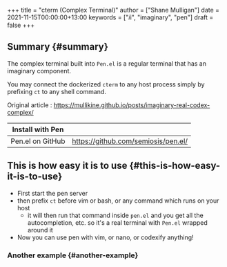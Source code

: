 +++
title = "cterm (Complex Terminal)"
author = ["Shane Mulligan"]
date = 2021-11-15T00:00:00+13:00
keywords = ["𝑖i", "imaginary", "pen"]
draft = false
+++

## Summary {#summary}

The complex terminal built into `Pen.el` is a
regular terminal that has an imaginary
component.

You may connect the dockerized `cterm` to any
host process simply by prefixing `ct` to any
shell command.

Original article
: <https://mullikine.github.io/posts/imaginary-real-codex-complex/>

| Install with Pen |                                       |
|------------------|---------------------------------------|
| Pen.el on GitHub | <https://github.com/semiosis/pen.el/> |


## This is how easy it is to use {#this-is-how-easy-it-is-to-use}

-   First start the pen server
-   then prefix `ct` before vim or bash, or any command which runs on your host
    -   it will then run that command inside `pen.el` and you get all the autocompletion, etc. so it's a real terminal with `Pen.el` wrapped around it
-   Now you can use pen with vim, or nano, or codexify anything!

<!-- Play on asciinema.com -->
<!-- <a title="asciinema recording" href="https://asciinema.org/a/qf4EMRKxaKNZAB23SaVHciiES" target="_blank"><img alt="asciinema recording" src="https://asciinema.org/a/qf4EMRKxaKNZAB23SaVHciiES.svg" /></a> -->
<!-- Play on the blog -->
<script src="https://asciinema.org/a/qf4EMRKxaKNZAB23SaVHciiES.js" id="asciicast-qf4EMRKxaKNZAB23SaVHciiES" async></script>


### Another example {#another-example}

<!-- Play on asciinema.com -->
<!-- <a title="asciinema recording" href="https://asciinema.org/a/38xoJzrUrBC1dJrsIXeOD3Sni" target="_blank"><img alt="asciinema recording" src="https://asciinema.org/a/38xoJzrUrBC1dJrsIXeOD3Sni.svg" /></a> -->
<!-- Play on the blog -->
<script src="https://asciinema.org/a/38xoJzrUrBC1dJrsIXeOD3Sni.js" id="asciicast-38xoJzrUrBC1dJrsIXeOD3Sni" async></script>